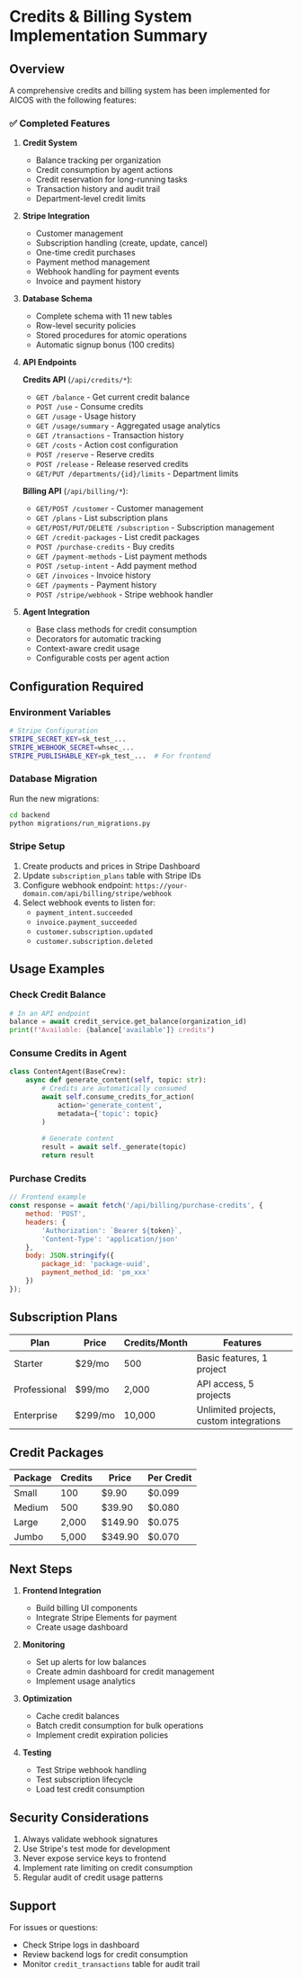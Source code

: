 # Credits & Billing System Implementation Summary

## Overview

A comprehensive credits and billing system has been implemented for AICOS with the following features:

### ✅ Completed Features

1. **Credit System**
   - Balance tracking per organization
   - Credit consumption by agent actions
   - Credit reservation for long-running tasks
   - Transaction history and audit trail
   - Department-level credit limits

2. **Stripe Integration**
   - Customer management
   - Subscription handling (create, update, cancel)
   - One-time credit purchases
   - Payment method management
   - Webhook handling for payment events
   - Invoice and payment history

3. **Database Schema**
   - Complete schema with 11 new tables
   - Row-level security policies
   - Stored procedures for atomic operations
   - Automatic signup bonus (100 credits)

4. **API Endpoints**

   **Credits API** (`/api/credits/*`):
   - `GET /balance` - Get current credit balance
   - `POST /use` - Consume credits
   - `GET /usage` - Usage history
   - `GET /usage/summary` - Aggregated usage analytics
   - `GET /transactions` - Transaction history
   - `GET /costs` - Action cost configuration
   - `POST /reserve` - Reserve credits
   - `POST /release` - Release reserved credits
   - `GET/PUT /departments/{id}/limits` - Department limits

   **Billing API** (`/api/billing/*`):
   - `GET/POST /customer` - Customer management
   - `GET /plans` - List subscription plans
   - `GET/POST/PUT/DELETE /subscription` - Subscription management
   - `GET /credit-packages` - List credit packages
   - `POST /purchase-credits` - Buy credits
   - `GET /payment-methods` - List payment methods
   - `POST /setup-intent` - Add payment method
   - `GET /invoices` - Invoice history
   - `GET /payments` - Payment history
   - `POST /stripe/webhook` - Stripe webhook handler

5. **Agent Integration**
   - Base class methods for credit consumption
   - Decorators for automatic tracking
   - Context-aware credit usage
   - Configurable costs per agent action

## Configuration Required

### Environment Variables
```bash
# Stripe Configuration
STRIPE_SECRET_KEY=sk_test_...
STRIPE_WEBHOOK_SECRET=whsec_...
STRIPE_PUBLISHABLE_KEY=pk_test_...  # For frontend
```

### Database Migration
Run the new migrations:
```bash
cd backend
python migrations/run_migrations.py
```

### Stripe Setup
1. Create products and prices in Stripe Dashboard
2. Update `subscription_plans` table with Stripe IDs
3. Configure webhook endpoint: `https://your-domain.com/api/billing/stripe/webhook`
4. Select webhook events to listen for:
   - `payment_intent.succeeded`
   - `invoice.payment_succeeded`
   - `customer.subscription.updated`
   - `customer.subscription.deleted`

## Usage Examples

### Check Credit Balance
```python
# In an API endpoint
balance = await credit_service.get_balance(organization_id)
print(f"Available: {balance['available']} credits")
```

### Consume Credits in Agent
```python
class ContentAgent(BaseCrew):
    async def generate_content(self, topic: str):
        # Credits are automatically consumed
        await self.consume_credits_for_action(
            action='generate_content',
            metadata={'topic': topic}
        )
        
        # Generate content
        result = await self._generate(topic)
        return result
```

### Purchase Credits
```javascript
// Frontend example
const response = await fetch('/api/billing/purchase-credits', {
    method: 'POST',
    headers: {
        'Authorization': `Bearer ${token}`,
        'Content-Type': 'application/json'
    },
    body: JSON.stringify({
        package_id: 'package-uuid',
        payment_method_id: 'pm_xxx'
    })
});
```

## Subscription Plans

| Plan | Price | Credits/Month | Features |
|------|-------|---------------|----------|
| Starter | $29/mo | 500 | Basic features, 1 project |
| Professional | $99/mo | 2,000 | API access, 5 projects |
| Enterprise | $299/mo | 10,000 | Unlimited projects, custom integrations |

## Credit Packages

| Package | Credits | Price | Per Credit |
|---------|---------|-------|------------|
| Small | 100 | $9.90 | $0.099 |
| Medium | 500 | $39.90 | $0.080 |
| Large | 2,000 | $149.90 | $0.075 |
| Jumbo | 5,000 | $349.90 | $0.070 |

## Next Steps

1. **Frontend Integration**
   - Build billing UI components
   - Integrate Stripe Elements for payment
   - Create usage dashboard

2. **Monitoring**
   - Set up alerts for low balances
   - Create admin dashboard for credit management
   - Implement usage analytics

3. **Optimization**
   - Cache credit balances
   - Batch credit consumption for bulk operations
   - Implement credit expiration policies

4. **Testing**
   - Test Stripe webhook handling
   - Test subscription lifecycle
   - Load test credit consumption

## Security Considerations

1. Always validate webhook signatures
2. Use Stripe's test mode for development
3. Never expose service keys to frontend
4. Implement rate limiting on credit consumption
5. Regular audit of credit usage patterns

## Support

For issues or questions:
- Check Stripe logs in dashboard
- Review backend logs for credit consumption
- Monitor `credit_transactions` table for audit trail